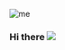 ![me](https://media.giphy.com/media/LmNwrBhejkK9EFP504/giphy.gif)
### Hi there <img src="https://tenor.com/view/wave-hello-emote-flat-waving-gif-22026836"/>
<!-- [![Header](https://raw.githubusercontent.com/Dave-lab12/<OWNER>/<OWNER>/giphy.gif "Header")](https://media.giphy.com/media/LmNwrBhejkK9EFP504/giphy.gif) -->
<!--
**Dave-lab12/Dave-lab12** is a ✨ _special_ ✨ repository because its `README.md` (this file) appears on your GitHub profile.

Here are some ideas to get you started:

- 🔭 I’m currently working on ...
- 🌱 I’m currently learning ...
- 👯 I’m looking to collaborate on ...
- 🤔 I’m looking for help with ...
- 💬 Ask me about ...
- 📫 How to reach me: ...
- 😄 Pronouns: ...
- ⚡ Fun fact: ...
-->
